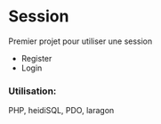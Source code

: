 # Session

Premier projet pour utiliser une session
- Register
- Login


### Utilisation:
PHP, heidiSQL, PDO, laragon
